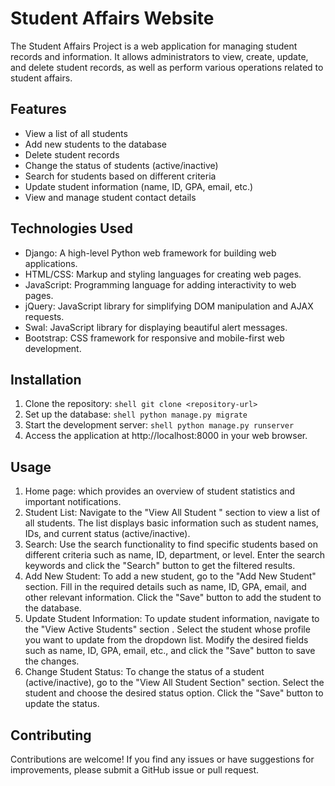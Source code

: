 # Student Affairs Website

The Student Affairs Project is a web application for managing student records and information. It allows administrators to view, create, update, and delete student records, as well as perform various operations related to student affairs.

## Features

- View a list of all students
- Add new students to the database
- Delete student records
- Change the status of students (active/inactive)
- Search for students based on different criteria
- Update student information (name, ID, GPA, email, etc.)
- View and manage student contact details

## Technologies Used

- Django: A high-level Python web framework for building web applications.
- HTML/CSS: Markup and styling languages for creating web pages.
- JavaScript: Programming language for adding interactivity to web pages.
- jQuery: JavaScript library for simplifying DOM manipulation and AJAX requests.
- Swal: JavaScript library for displaying beautiful alert messages.
- Bootstrap: CSS framework for responsive and mobile-first web development.

## Installation

1. Clone the repository:
  ```shell git clone <repository-url>```
2. Set up the database:
  ```shell python manage.py migrate ```
3. Start the development server:
  ```shell python manage.py runserver ```
4. Access the application at http://localhost:8000 in your web browser.

## Usage

1. Home page: which provides an overview of student statistics and important notifications.
2. Student List: Navigate to the "View All Student " section to view a list of all students. The list displays basic information such as student names, IDs, and current status (active/inactive).
3. Search: Use the search functionality to find specific students based on different criteria such as name, ID, department, or level. Enter the search keywords and click the "Search" button to get the filtered results.
4. Add New Student: To add a new student, go to the "Add New Student" section. Fill in the required details such as name, ID, GPA, email, and other relevant information. Click the "Save" button to add the student to the database.
5. Update Student Information: To update student information, navigate to the "View Active Students" section . Select the student whose profile you want to update from the dropdown list. Modify the desired fields such as name, ID, GPA, email, etc., and click the "Save" button to save the changes.
6. Change Student Status: To change the status of a student (active/inactive), go to the "View All Student Section" section. Select the student and choose the desired status option. Click the "Save" button to update the status.

## Contributing
Contributions are welcome! If you find any issues or have suggestions for improvements, please submit a GitHub issue or pull request.


